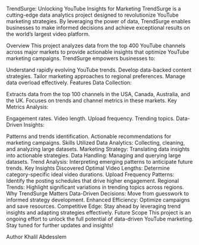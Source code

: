 TrendSurge: Unlocking YouTube Insights for Marketing
TrendSurge is a cutting-edge data analytics project designed to revolutionize YouTube marketing strategies. By leveraging the power of data, TrendSurge enables businesses to make informed decisions and achieve exceptional results on the world’s largest video platform.

Overview
This project analyzes data from the top 400 YouTube channels across major markets to provide actionable insights that optimize YouTube marketing campaigns. TrendSurge empowers businesses to:

Understand rapidly evolving YouTube trends.
Develop data-backed content strategies.
Tailor marketing approaches to regional preferences.
Manage data overload effectively.
Features
Data Collection:

Extracts data from the top 100 channels in the USA, Canada, Australia, and the UK.
Focuses on trends and channel metrics in these markets.
Key Metrics Analysis:

Engagement rates.
Video length.
Upload frequency.
Trending topics.
Data-Driven Insights:

Patterns and trends identification.
Actionable recommendations for marketing campaigns.
Skills Utilized
Data Analytics:
Collecting, cleaning, and analyzing large datasets.
Marketing Strategy:
Translating data insights into actionable strategies.
Data Handling:
Managing and querying large datasets.
Trend Analysis:
Interpreting emerging patterns to anticipate future trends.
Key Insights Discovered
Optimal Video Lengths:
Determine category-specific ideal video durations.
Upload Frequency Patterns:
Identify the posting schedules that drive higher engagement.
Regional Trends:
Highlight significant variations in trending topics across regions.
Why TrendSurge Matters
Data-Driven Decisions:
Move from guesswork to informed strategy development.
Enhanced Efficiency:
Optimize campaigns and save resources.
Competitive Edge:
Stay ahead by leveraging trend insights and adapting strategies effectively.
Future Scope
This project is an ongoing effort to unlock the full potential of data-driven YouTube marketing. Stay tuned for further updates and insights!

Author
Khalil Abdesslem
